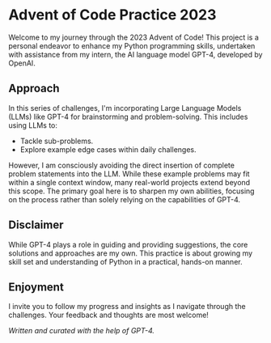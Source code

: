 # Advent of Code Practice 2023

Welcome to my journey through the 2023 Advent of Code! This project is a personal endeavor to enhance my Python programming skills, undertaken with assistance from my intern, the AI language model GPT-4, developed by OpenAI.

## Approach

In this series of challenges, I'm incorporating Large Language Models (LLMs) like GPT-4 for brainstorming and problem-solving. This includes using LLMs to:
- Tackle sub-problems.
- Explore example edge cases within daily challenges.

However, I am consciously avoiding the direct insertion of complete problem statements into the LLM. While these example problems may fit within a single context window, many real-world projects extend beyond this scope. The primary goal here is to sharpen my own abilities, focusing on the process rather than solely relying on the capabilities of GPT-4.

## Disclaimer

While GPT-4 plays a role in guiding and providing suggestions, the core solutions and approaches are my own. This practice is about growing my skill set and understanding of Python in a practical, hands-on manner.

## Enjoyment

I invite you to follow my progress and insights as I navigate through the challenges. Your feedback and thoughts are most welcome!

*Written and curated with the help of GPT-4.*
